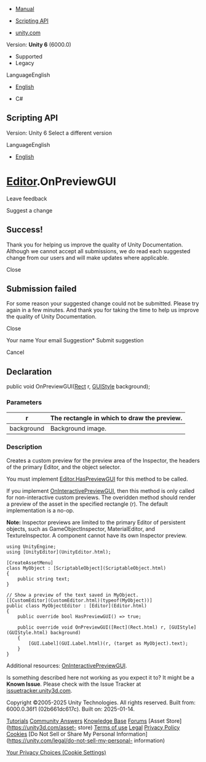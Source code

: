 [ ]()

  * [Manual](../Manual/index.html)
  * [Scripting API](../ScriptReference/index.html)

  * [unity.com](https://unity.com/)

Version: **Unity 6** (6000.0)

  * Supported
  * Legacy

LanguageEnglish

  * [English]()

  * C#

[ ](https://docs.unity3d.com)

## Scripting API

Version: Unity 6 Select a different version

LanguageEnglish

  * [English]()

#  [Editor](Editor.html).OnPreviewGUI

Leave feedback

Suggest a change

## Success!

Thank you for helping us improve the quality of Unity Documentation. Although
we cannot accept all submissions, we do read each suggested change from our
users and will make updates where applicable.

Close

## Submission failed

For some reason your suggested change could not be submitted. Please <a>try
again</a> in a few minutes. And thank you for taking the time to help us
improve the quality of Unity Documentation.

Close

Your name Your email Suggestion* Submit suggestion

Cancel

[ ]()

## Declaration

public void OnPreviewGUI([Rect](Rect.html) r, [GUIStyle](GUIStyle.html)
background);

### Parameters

r | The rectangle in which to draw the preview.  
---|---  
background | Background image.  
  
### Description

Creates a custom preview for the preview area of the Inspector, the headers of
the primary Editor, and the object selector.  
  
You must implement [Editor.HasPreviewGUI](Editor.HasPreviewGUI.html) for this
method to be called.

If you implement
[OnInteractivePreviewGUI](Editor.OnInteractivePreviewGUI.html), then this
method is only called for non-interactive custom previews. The overidden
method should render a preview of the asset in the specified rectangle (r).
The default implementation is a no-op.  
  
**Note:** Inspector previews are limited to the primary Editor of persistent
objects, such as GameObjectInspector, MaterialEditor, and TextureInspector. A
component cannot have its own Inspector preview.

    
    
    using UnityEngine;
    using [UnityEditor](UnityEditor.html);  
      
    [CreateAssetMenu]
    class MyObject : [ScriptableObject](ScriptableObject.html)
    {
        public string text;
    }  
      
    // Show a preview of the text saved in MyObject.
    [[CustomEditor](CustomEditor.html)(typeof(MyObject))]
    public class MyObjectEditor : [Editor](Editor.html)
    {
        public override bool HasPreviewGUI() => true;  
      
        public override void OnPreviewGUI([Rect](Rect.html) r, [GUIStyle](GUIStyle.html) background)
        {
            [GUI.Label](GUI.Label.html)(r, (target as MyObject).text);
        }
    }
    

Additional resources:
[OnInteractivePreviewGUI](Editor.OnInteractivePreviewGUI.html).

Is something described here not working as you expect it to? It might be a
**Known Issue**. Please check with the Issue Tracker at
[issuetracker.unity3d.com](https://issuetracker.unity3d.com).

Copyright ©2005-2025 Unity Technologies. All rights reserved. Built from:
6000.0.36f1 (02b661dc617c). Built on: 2025-01-14.

[Tutorials](https://unity3d.com/learn) [Community
Answers](https://answers.unity3d.com) [Knowledge
Base](https://support.unity3d.com/hc/en-us)
[Forums](https://forum.unity3d.com) [Asset Store](https://unity3d.com/asset-
store) [Terms of use](https://docs.unity3d.com/Manual/TermsOfUse.html)
[Legal](https://unity.com/legal) [Privacy
Policy](https://unity.com/legal/privacy-policy)
[Cookies](https://unity.com/legal/cookie-policy) [Do Not Sell or Share My
Personal Information](https://unity.com/legal/do-not-sell-my-personal-
information)

[Your Privacy Choices (Cookie Settings)](javascript:void\(0\);)

